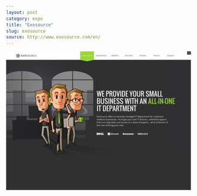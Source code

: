 ```yaml
---
layout: post
category: expo
title: "Exosource"
slug: exosource
source: http://www.exosource.com/en/
---
```


<img src="/screenshots/exosource.jpg">
